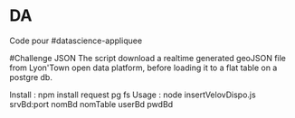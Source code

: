 # DA
Code pour #datascience-appliquee

#Challenge JSON
The script download a realtime generated geoJSON file from Lyon'Town open data platform, before loading it to a flat table on a postgre db.

Install : npm install request pg fs
Usage : node insertVelovDispo.js srvBd:port nomBd nomTable userBd pwdBd
